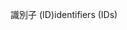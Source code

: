 <span data-ttu-id="88221-101">識別子 (ID)</span><span class="sxs-lookup"><span data-stu-id="88221-101">identifiers (IDs)</span></span>